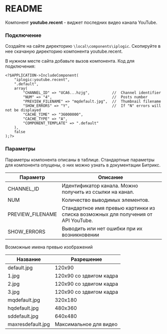 # README #

Компонент **youtube.recent** - виджет последних видео канала YouTube.

### Подключение ###

Создайте на сайте директорию `\local\components\iplogic`. Скопируйте в нее скачаную директорию компонента youtube.recent.

В нужном месте сайта добавьте вызов компонента. Код для подключения:

```
<?$APPLICATION->IncludeComponent(
    "iplogic:youtube.recent", 
    ".default", 
    array(
        "CHANNEL_ID" => "UCA6...hzjg",          //  Channel identifier
        "NUM" => "4",                           //  Posts number
        "PREVIEW_FILENAME" => "mqdefault.jpg",  //  Thumbnail filename
        "SHOW_ERRORS" => "Y",                   //  If "N" errors will not be displayed
        "CACHE_TIME" => "36000000",
        "CACHE_TYPE" => "A",
        "COMPONENT_TEMPLATE" => ".default"
    ),
    false
);?>
```

### Параметры ###

Параметры компонента описаны в таблице. Стандартные параметры для компонента опущены, о них можно узнать в документации Битрикс.

| Параметр | Описание                    |
| ------------- | ------------------------------ |
| CHANNEL_ID      | Идентификатор канала. Можно получить из ссылки на канал.  |
| NUM   | Количество выводимых элементов.     |
| PREVIEW_FILENAME   | Стандартное имя превью картинки из списка возможных для получения от API YouTube.     |
| SHOW_ERRORS   | Выводить или нет ошибки при их возникновении     |

Возможные имена превью изображений

| Название    | Разрешение |
| ----------- | ---------- |
| default.jpg | 120x90 |
| 1.jpg       | 120x90 со здвигом кадра |
| 2.jpg | 120x90 со здвигом кадра |
| 3.jpg | 120x90 со здвигом кадра |
| mqdefault.jpg | 320x180 |
| hqdefault.jpg | 480x360 |
| sddefault.jpg | 640x480 |
| maxresdefault.jpg | Максимальное для видео |